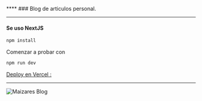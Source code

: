
**** ### Blog de articulos personal.

----------

#### Se uso NextJS
```javascript
npm install 

```

Comenzar a probar con 
```javascript
npm run dev
```

[Deploy en Vercel : ](https://)

----------

![Maizares Blog](https://)
